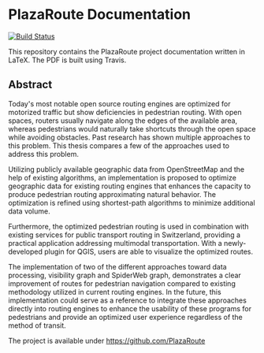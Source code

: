 # PlazaRoute Documentation

[![Build Status](https://travis-ci.org/PlazaRoute/doc.svg?branch=master)](https://travis-ci.org/PlazaRoute/doc)

This repository contains the PlazaRoute project documentation written in LaTeX. The PDF is built using Travis.

## Abstract

Today's most notable open source routing engines are optimized for motorized traffic but show deficiencies in pedestrian routing. With open spaces, routers usually navigate along the edges of the available area, whereas pedestrians would naturally take shortcuts through the open space while avoiding obstacles.
Past research has shown multiple approaches to this problem. This thesis compares a few of the approaches used to address this problem.

Utilizing publicly available geographic data from OpenStreetMap and the help of existing algorithms, an implementation is proposed to optimize geographic data for existing routing engines that enhances the capacity to produce pedestrian routing approximating natural behavior. The optimization is refined using shortest-path algorithms to minimize additional data volume.

Furthermore, the optimized pedestrian routing is used in combination with existing services for public transport routing in Switzerland, providing a practical application addressing multimodal transportation. With a newly-developed plugin for QGIS, users are able to visualize the optimized routes.

The implementation of two of the different approaches toward data processing, visibility graph and SpiderWeb graph, demonstrates a clear improvement of routes for pedestrian navigation compared to existing methodology utilized in current routing engines. In the future, this implementation could serve as a reference to integrate these approaches directly into routing engines to enhance the usability of these programs for pedestrians and provide an optimized user experience regardless of the method of transit.

The project is available under https://github.com/PlazaRoute